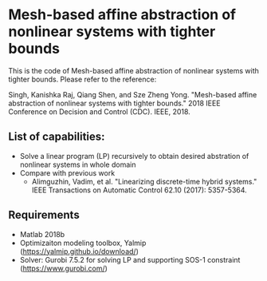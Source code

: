 # Mesh-based affine abstraction of nonlinear systems with tighter bounds

This is the code of Mesh-based affine abstraction of nonlinear systems with tighter bounds. Please refer to the reference: 

Singh, Kanishka Raj, Qiang Shen, and Sze Zheng Yong. "Mesh-based affine abstraction of nonlinear systems with tighter bounds." 2018 IEEE Conference on Decision and Control (CDC). IEEE, 2018.

## List of capabilities: 
- Solve a linear program (LP) recursively to obtain desired abstration of nonlinear systems in whole domain
- Compare with previous work 
  - Alimguzhin, Vadim, et al. "Linearizing discrete-time hybrid systems." IEEE Transactions on Automatic Control 62.10 (2017): 5357-5364.

## Requirements

 - Matlab 2018b
 - Optimizaiton modeling toolbox, Yalmip (https://yalmip.github.io/download/)
 - Solver: Gurobi 7.5.2 for solving LP and supporting SOS-1 constraint (https://www.gurobi.com/)
